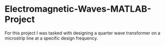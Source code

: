 # Electromagnetic-Waves-MATLAB-Project
For this project I was tasked with designing a quarter wave transformer on a microstrip line at a specific design frequency.
